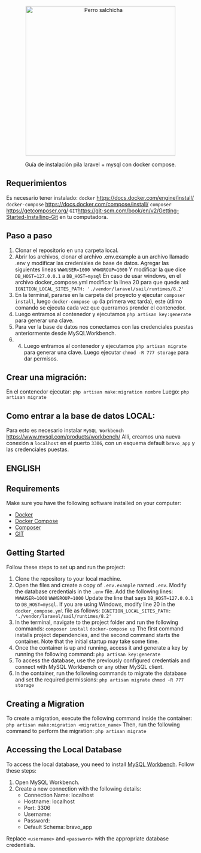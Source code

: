 <p align="center"><img src="https://www.google.com/url?sa=i&url=https%3A%2F%2Fwww.hospitalveterinariglories.com%2Fperro-salchicha%2F&psig=AOvVaw3IXdFCpyS4G_cnaS5agkJN&ust=1684517623449000&source=images&cd=vfe&ved=0CBEQjRxqFwoTCMCLyaaz__4CFQAAAAAdAAAAABAE" width="400" alt="Perro salchicha"></p>

<p align="center">
Guía de instalación pila laravel + mysql con docker compose.
</p>

## Requerimientos

Es necesario tener instalado: 
`docker` https://docs.docker.com/engine/install/
`docker-compose` https://docs.docker.com/compose/install/
`composer` https://getcomposer.org/
`GIT`https://git-scm.com/book/en/v2/Getting-Started-Installing-Git
en tu computadora.

## Paso a paso
1) Clonar el repositorio en una carpeta local.
2) Abrir los archivos, clonar el archivo .env.example a un archivo llamado .env y modificar las credeniales de base de datos. Agregar las siguientes lineas
`WWWUSER=1000
WWWGROUP=1000`
Y modificar la que dice `DB_HOST=127.0.0.1` a `DB_HOST=mysql`
En caso de usar windows, en el archivo docker_compose.yml modificar la línea 20 para que quede así: `IGNITION_LOCAL_SITES_PATH: './vendor/laravel/sail/runtimes/8.2'`
3) En la terminal, pararse en la carpeta del proyecto y ejecutar `composer install`, luego `docker-compose up` (la primera vez tarda), este útlimo comando se ejecuta cada vez que querramos prender el contenedor.
4) Luego entramos al contenedor y ejecutamos `php artisan key:generate` para generar una clave.
5) Para ver la base de datos nos conectamos con las credenciales puestas anteriormente desde MySQLWorkbench. 
6) 4) Luego entramos al contenedor y ejecutamos `php artisan migrate` para generar una clave. Luego ejecutar `chmod -R 777 storage` para dar permisos.

## Crear una migración:
En el contenedor ejecutar:
`php artisan make:migration nombre`
Luego:
`php artisan migrate`
## Como entrar a la base de datos LOCAL:
Para esto es necesario instalar `MySQL Workbench` https://www.mysql.com/products/workbench/
Allí, creamos una nueva conexión a `localhost` en el puerto `3306`, con un esquema default `bravo_app` y las credenciales puestas. 

## ENGLISH

## Requirements

Make sure you have the following software installed on your computer:

- [Docker](https://docs.docker.com/engine/install/)
- [Docker Compose](https://docs.docker.com/compose/install/)
- [Composer](https://getcomposer.org/)
- [GIT](https://git-scm.com/book/en/v2/Getting-Started-Installing-Git)

## Getting Started

Follow these steps to set up and run the project:

1. Clone the repository to your local machine.
2. Open the files and create a copy of `.env.example` named `.env`. Modify the database credentials in the `.env` file. Add the following lines:
`WWWUSER=1000`
`WWWGROUP=1000`
Update the line that says `DB_HOST=127.0.0.1` to `DB_HOST=mysql`. If you are using Windows, modify line 20 in the `docker_compose.yml` file as follows:
`IGNITION_LOCAL_SITES_PATH: './vendor/laravel/sail/runtimes/8.2'`
3. In the terminal, navigate to the project folder and run the following commands:
`composer install`
`docker-compose up`
The first command installs project dependencies, and the second command starts the container. Note that the initial startup may take some time.
4. Once the container is up and running, access it and generate a key by running the following command:
`php artisan key:generate`
5. To access the database, use the previously configured credentials and connect with MySQL Workbench or any other MySQL client.
6. In the container, run the following commands to migrate the database and set the required permissions:
`php artisan migrate`
`chmod -R 777 storage`

## Creating a Migration

To create a migration, execute the following command inside the container:
`php artisan make:migration <migration_name>`
Then, run the following command to perform the migration:
`php artisan migrate`

## Accessing the Local Database

To access the local database, you need to install [MySQL Workbench](https://www.mysql.com/products/workbench/). Follow these steps:

1. Open MySQL Workbench.
2. Create a new connection with the following details:
   - Connection Name: localhost
   - Hostname: localhost
   - Port: 3306
   - Username: <username>
   - Password: <password>
   - Default Schema: bravo_app

Replace `<username>` and `<password>` with the appropriate database credentials.
